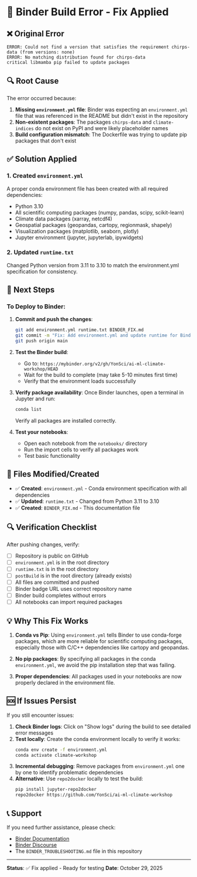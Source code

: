 # 🔧 Binder Build Error - Fix Applied

## ❌ Original Error

```
ERROR: Could not find a version that satisfies the requirement chirps-data (from versions: none)
ERROR: No matching distribution found for chirps-data
critical libmamba pip failed to update packages
```

## 🔍 Root Cause

The error occurred because:
1. **Missing `environment.yml` file**: Binder was expecting an `environment.yml` file that was referenced in the README but didn't exist in the repository
2. **Non-existent packages**: The packages `chirps-data` and `climate-indices` do not exist on PyPI and were likely placeholder names
3. **Build configuration mismatch**: The Dockerfile was trying to update pip packages that don't exist

## ✅ Solution Applied

### 1. Created `environment.yml`
A proper conda environment file has been created with all required dependencies:
- Python 3.10
- All scientific computing packages (numpy, pandas, scipy, scikit-learn)
- Climate data packages (xarray, netcdf4)
- Geospatial packages (geopandas, cartopy, regionmask, shapely)
- Visualization packages (matplotlib, seaborn, plotly)
- Jupyter environment (jupyter, jupyterlab, ipywidgets)

### 2. Updated `runtime.txt`
Changed Python version from 3.11 to 3.10 to match the environment.yml specification for consistency.

## 🚀 Next Steps

### To Deploy to Binder:

1. **Commit and push the changes**:
   ```bash
   git add environment.yml runtime.txt BINDER_FIX.md
   git commit -m "Fix: Add environment.yml and update runtime for Binder compatibility"
   git push origin main
   ```

2. **Test the Binder build**:
   - Go to: `https://mybinder.org/v2/gh/YonSci/ai-ml-climate-workshop/HEAD`
   - Wait for the build to complete (may take 5-10 minutes first time)
   - Verify that the environment loads successfully

3. **Verify package availability**:
   Once Binder launches, open a terminal in Jupyter and run:
   ```bash
   conda list
   ```
   Verify all packages are installed correctly.

4. **Test your notebooks**:
   - Open each notebook from the `notebooks/` directory
   - Run the import cells to verify all packages work
   - Test basic functionality

## 📝 Files Modified/Created

- ✅ **Created**: `environment.yml` - Conda environment specification with all dependencies
- ✅ **Updated**: `runtime.txt` - Changed from Python 3.11 to 3.10
- ✅ **Created**: `BINDER_FIX.md` - This documentation file

## 🔍 Verification Checklist

After pushing changes, verify:
- [ ] Repository is public on GitHub
- [ ] `environment.yml` is in the root directory
- [ ] `runtime.txt` is in the root directory
- [ ] `postBuild` is in the root directory (already exists)
- [ ] All files are committed and pushed
- [ ] Binder badge URL uses correct repository name
- [ ] Binder build completes without errors
- [ ] All notebooks can import required packages

## 💡 Why This Fix Works

1. **Conda vs Pip**: Using `environment.yml` tells Binder to use conda-forge packages, which are more reliable for scientific computing packages, especially those with C/C++ dependencies like cartopy and geopandas.

2. **No pip packages**: By specifying all packages in the conda `environment.yml`, we avoid the pip installation step that was failing.

3. **Proper dependencies**: All packages used in your notebooks are now properly declared in the environment file.

## 🆘 If Issues Persist

If you still encounter issues:

1. **Check Binder logs**: Click on "Show logs" during the build to see detailed error messages
2. **Test locally**: Create the conda environment locally to verify it works:
   ```bash
   conda env create -f environment.yml
   conda activate climate-workshop
   ```
3. **Incremental debugging**: Remove packages from `environment.yml` one by one to identify problematic dependencies
4. **Alternative**: Use `repo2docker` locally to test the build:
   ```bash
   pip install jupyter-repo2docker
   repo2docker https://github.com/YonSci/ai-ml-climate-workshop
   ```

## 📞 Support

If you need further assistance, please check:
- [Binder Documentation](https://mybinder.readthedocs.io/)
- [Binder Discourse](https://discourse.jupyter.org/c/binder/)
- The `BINDER_TROUBLESHOOTING.md` file in this repository

---

**Status**: ✅ Fix applied - Ready for testing
**Date**: October 29, 2025

